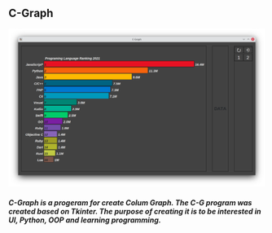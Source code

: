 ## C-Graph
![c-graph.png](/image/c-graph.png)
##### C-Graph is a progeram for create Colum Graph. The C-G program was created based on Tkinter. The purpose of creating it is to be interested in UI, Python, OOP and learning programming. 
